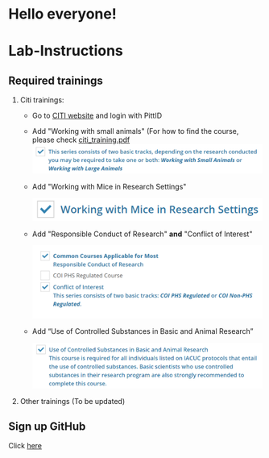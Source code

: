 # Hello everyone!

# Lab-Instructions
## Required trainings
1. Citi trainings:
	* Go to [CITI website](https://www.citi.pitt.edu/) and login with PittID
	* Add "Working with small animals" (For how to find the course, please check [citi_training.pdf](https://www.iacuc.pitt.edu/sites/default/files/citi_training.pdf)
	  ![WorkingWithSmallAnimals](./contents/WorkingWithSmallAnimals.png)
	
	* Add "Working with Mice in Research Settings"
	
	  ![WorkingWithMiceInResearchSettings](./contents/WorkingWithMiceInResearchSettings.png)
	
	* Add "Responsible Conduct of Research" **and** "Conflict of Interest"
	
	  ![ConflictOfInterestANDResponsibleConductOfResearch](./contents/ConflictOfInterestANDResponsibleConductOfResearch.png)
	
	* Add “Use of Controlled Substances in Basic and Animal Research” 
	
	  ![UseOfControlledSubstancesInBasicAndAnimalResearch](./contents/UseOfControlledSubstancesInBasicAndAnimalResearch.png)

2. Other trainings (To be updated)

## Sign up GitHub

Click [here](./Signup-Github/Signup-GitHub.md)

